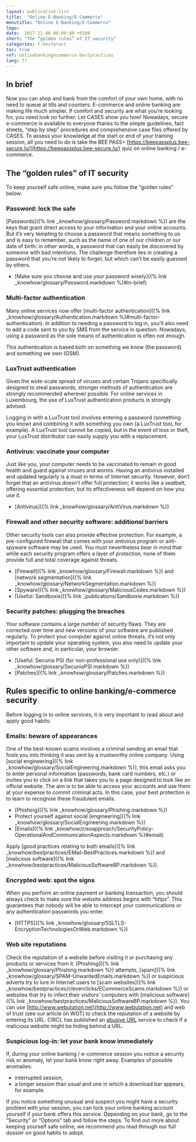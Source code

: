 ```yaml
---
layout: publication-list
title:  "Online E-Banking/E-Commerce"
menutitle: "Online E-Banking/E-Commerce"
logo:
date:  2017-11-06 00:00:00 +0100
short: "The “golden rules” of IT security"
categories: f-bestpract
toc: true
ref: onlinebankingecommerce-bestpractices
lang: fr
---
```

## In brief
Now you can shop and bank from the comfort of your own home, with no need to queue at tills and counters. E-commerce and online banking are making life much simpler. If comfort and security are what you’re looking for, you need look no further: Let CASES show you how! Nowadays, secure e-commerce is available to everyone thanks to the simple guidelines, fact sheets, “step by step” procedures and comprehensive case files offered by CASES. To assess your knowledge at the start or end of your training session, all you need to do is take the BEE PASS+ [https://beepassplus.bee-secure.lu/](https://beepassplus.bee-secure.lu/) quiz on online banking / e-commerce.

## The “golden rules” of IT security

To keep yourself safe online, make sure you follow the “golden rules” below:

### Password: lock the safe
[Passwords]({% link _knowhow/glossary/Password.markdown %}) are the keys that grant direct access to your information and your online accounts. But it’s very tempting to choose a password that means something to us and is easy to remember, such as the name of one of our children or our date of birth: in other words, a password that can easily be discovered by someone with bad intentions. The challenge therefore lies in creating a password that you’re not likely to forget, but which can’t be easily guessed by others.

* [Make sure you choose and use your password wisely]({% link _knowhow/glossary/Password.markdown %}#in-brief)

### Multi-factor authentication
Many online services now offer [multi-factor authentication]({% link _knowhow/glossary/Authentication.markdown %}#multi-factor-authentication). In addition to needing a password to log in, you’ll also need to add a code sent to you by SMS from the service in question. Nowadays, using a password as the sole means of authentication is often not enough.

This authentication is based both on something we know (the password) and something we own (GSM).

### LuxTrust authentication
Given the wide-scale spread of viruses and certain Trojans specifically designed to steal passwords, stronger methods of authentication are strongly recommended wherever possible. For online services in Luxembourg, the use of LuxTrust authentication products is strongly advised.

Logging in with a LuxTrust tool involves entering a password (something you know) and combining it with something you own (a LuxTrust tool, for example). A LuxTrust tool cannot be copied, but in the event of loss or theft, your LuxTrust distributor can easily supply you with a replacement.

### Antivirus: vaccinate your computer
Just like you, your computer needs to be vaccinated to remain in good health and guard against viruses and worms. Having an antivirus installed and updated regularly is a must in terms of Internet security. However, don’t forget that an antivirus doesn’t offer full protection; it works like a seatbelt, offering essential protection, but its effectiveness will depend on how you use it.

* [Antivirus]({% link _knowhow/glossary/AntiVirus.markdown %})

### Firewall and other security software: additional barriers
Other security tools can also provide effective protection. For example, a pre-configured firewall that comes with your antivirus program or anti-spyware software may be used. You must nevertheless bear in mind that while each security program offers a layer of protection, none of them provide full and total coverage against threats.

* [Firewall]({% link _knowhow/glossary/Firewall.markdown %}) and [network segmentation]({% link _knowhow/glossary/NetworkSegmentation.markdown %})
* [Spyware]({% link _knowhow/glossary/MaliciousCodes.markdown %})
* [Useful: Sandboxie]({% link _publications/Sandboxie.markdown %})

### Security patches: plugging the breaches
Your software contains a large number of security flaws. They are corrected over time and new versions of your software are published regularly. To protect your computer against online threats, it’s not only important to update your operating system, you also need to update your other software and, in particular, your browser.

* [Useful: Secunia PSI (for non-professional use only)]({% link _knowhow/glossary/SecuniaPSI.markdown %})
* [Patches]({% link _knowhow/glossary/Patches.markdown %})

## Rules specific to online banking/e-commerce security
Before logging in to online services, it is very important to read about and apply good habits:

### Emails: beware of appearances
One of the best-known scams involves a criminal sending an email that fools you into thinking it was sent by a trustworthy online company. Using [social engineering]({% link _knowhow/glossary/SocialEngineering.markdown %}), this email asks you to enter personal information (passwords, bank card numbers, etc.) or invites you to click on a link that takes you to a page designed to look like an official website. The aim is to be able to access your accounts and use them at your expense to commit criminal acts. In this case, your best protection is to learn to recognise these fraudulent emails.

* [Phishing]({% link _knowhow/glossary/Phishing.markdown %})
* Protect yourself against social [engineering]({% link _knowhow/glossary/SocialEngineering.markdown %})
* [Emails]({% link _knowhow/cisoapproach/SecurityPolicy-OperationalAndCommunicationAspects.markdown %}#email)

Apply [good practices relating to both emails]({% link _knowhow/bestpractices/EMail-BestPractices.markdown %}) and [malicious software]({% link _knowhow/bestpractices/MaliciousSoftwareBP.markdown %}).

### Encrypted web: spot the signs
When you perform an online payment or banking transaction, you should always check to make sure the website address begins with “https”. This guarantees that nobody will be able to intercept your communications or any authentication passwords you enter.

* [HTTPS]({% link _knowhow/glossary/SSLTLS-EncryptionTechnologiesOnWeb.markdown %})

### Web site reputations
Check the reputation of a website before visiting it or purchasing any products or services from it. [Phishing]({% link _knowhow/glossary/Phishing.markdown %}) attempts, [spam]({% link _knowhow/glossary/SPAM-UnwantedEmails.markdown %}) or suspicious adverts try to lure in Internet users to [scam websites]({% link _knowhow/bestpractices/cleverclicks/ECommerceScams.markdown %}) or websites that try to infect their visitors’ computers with [malicious software]({% link _knowhow/bestpractices/MaliciousSoftwareBP.markdown %}). You can use [http://www.webutation.net](http://www.webutation.net) and web of trust (see our article on WOT) to check the reputation of a website by entering its URL. CIRCL has published an [abusive URL](https://www.circl.lu/services/urlabuse/) service to check if a malicious website might be hiding behind a URL.

### Suspicious log-in: let your bank know immediately
If, during your online banking / e-commerce session you notice a security risk or anomaly, let your bank know right away. Examples of possible anomalies:

* interrupted session,
* a longer session than usual and one in which a download bar appears, for example.

If you notice something unusual and suspect you might have a security problem with your session, you can lock your online banking account yourself if your bank offers this service. Depending on your bank, go to the “Security” or “Options” tab and follow the steps. To find out more about keeping yourself safe online, we recommend you read through our full dossier on good habits to adopt.
